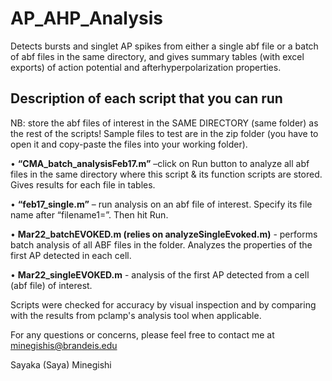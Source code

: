 # AP_AHP_Analysis
Detects bursts and singlet AP spikes from either a single abf file or a batch of abf files in the same directory, and gives summary tables (with excel exports) of action potential and afterhyperpolarization properties. 

## Description of each script that you can run

 NB: store the abf files of interest in the SAME DIRECTORY (same folder) as the rest of the scripts! Sample files to test are in the zip folder (you have to open it and copy-paste the files into your working folder).

• **“CMA_batch_analysisFeb17.m”** –click on Run button to analyze all abf files in the same directory where this script & its function scripts are stored. Gives results for each file in tables.

 • **“feb17_single.m”** – run analysis on an abf file of interest. Specify its file name after “filename1=”. Then hit Run.
 
 
 • **Mar22_batchEVOKED.m (relies on analyzeSingleEvoked.m)** - performs batch analysis of all ABF files in the folder. Analyzes the properties of the first AP detected in each cell.
 
 • **Mar22_singleEVOKED.m** - analysis of the first AP detected from a cell (abf file) of interest. 


Scripts were checked for accuracy by visual inspection and by comparing with the results from pclamp's analysis tool when applicable. 

For any questions or concerns, please feel free to contact me at minegishis@brandeis.edu



Sayaka (Saya) Minegishi
